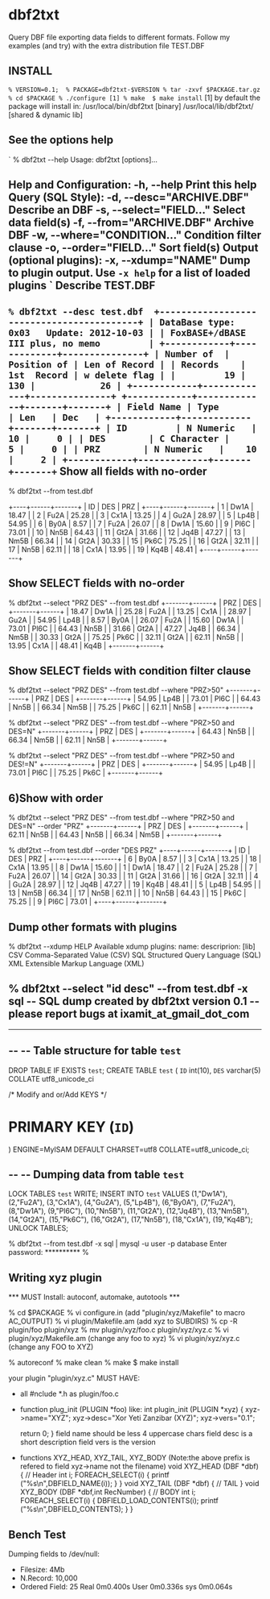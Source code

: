 dbf2txt 
=======
Query DBF file exporting  data fields to different formats.
Follow my examples (and try) with the extra distribution file TEST.DBF 

INSTALL
-------
`
    % VERSION=0.1; 
    % PACKAGE=dbf2txt-$VERSION
    % tar -zxvf $PACKAGE.tar.gz
    % cd $PACKAGE
    % ./configure [1]
    % make 
    $ make install
`
[1] by default the package will install in:
/usr/local/bin/dbf2txt [binary]
/usr/local/lib/dbf2txt/ [shared & dynamic lib]

See the options help
--------------------
`
% dbf2txt --help
Usage: dbf2txt [options]... 

 Help and Configuration:
 -h, --help                             Print this help
 Query (SQL Style):
 -d, --desc="ARCHIVE.DBF"               Describe an DBF 
 -s, --select="FIELD..."                Select data field(s)
 -f, --from="ARCHIVE.DBF"               Archive DBF
 -w, --where="CONDITION..."             Condition filter clause
 -o, --order="FIELD..."                 Sort field(s)
 Output (optional plugins):
 -x, --xdump="NAME"                     Dump to plugin output. Use `-x help` for a list of loaded plugins
`
Describe TEST.DBF 
-----------------
`
% dbf2txt --desc test.dbf 
+------------------------------------------+
| DataBase type: 0x03   Update: 2012-10-03 |
| FoxBASE+/dBASE III plus, no memo         |
+------------+-------------+---------------+
| Number of  | Position of | Len of Record |
| Records    | 1st  Record | w delete flag |
|         19 |         130 |            26 |
+------------+-------------+---------------+
+------------+-------------+-------+-------+
| Field Name | Type        | Len   | Dec   |
+------------+-------------+-------+-------+
| ID         | N Numeric   |    10 |     0 |
| DES        | C Character |     5 |     0 |
| PRZ        | N Numeric   |    10 |     2 |
+------------+-------------+-------+-------+
`
Show all fields with no-order
-----------------------------
% dbf2txt --from test.dbf

+----+------+-------+
| ID | DES  | PRZ   |
+----+------+-------+
|  1 | Dw1A | 18.47 |
|  2 | Fu2A | 25.28 |
|  3 | Cx1A | 13.25 |
|  4 | Gu2A | 28.97 |
|  5 | Lp4B | 54.95 |
|  6 | By0A |  8.57 |
|  7 | Fu2A | 26.07 |
|  8 | Dw1A | 15.60 |
|  9 | Pl6C | 73.01 |
| 10 | Nn5B | 64.43 |
| 11 | Gt2A | 31.66 |
| 12 | Jq4B | 47.27 |
| 13 | Nm5B | 66.34 |
| 14 | Gt2A | 30.33 |
| 15 | Pk6C | 75.25 |
| 16 | Gt2A | 32.11 |
| 17 | Nn5B | 62.11 |
| 18 | Cx1A | 13.95 |
| 19 | Kq4B | 48.41 |
+----+------+-------+

Show SELECT fields with no-order
--------------------------------
% dbf2txt --select "PRZ DES" --from test.dbf
+-------+------+
| PRZ   | DES  |
+-------+------+
| 18.47 | Dw1A |
| 25.28 | Fu2A |
| 13.25 | Cx1A |
| 28.97 | Gu2A |
| 54.95 | Lp4B |
|  8.57 | By0A |
| 26.07 | Fu2A |
| 15.60 | Dw1A |
| 73.01 | Pl6C |
| 64.43 | Nn5B |
| 31.66 | Gt2A |
| 47.27 | Jq4B |
| 66.34 | Nm5B |
| 30.33 | Gt2A |
| 75.25 | Pk6C |
| 32.11 | Gt2A |
| 62.11 | Nn5B |
| 13.95 | Cx1A |
| 48.41 | Kq4B |
+-------+------+

Show SELECT fields with condition filter clause
-----------------------------------------------
% dbf2txt --select "PRZ DES" --from test.dbf --where "PRZ>50"
+-------+------+
| PRZ   | DES  |
+-------+------+
| 54.95 | Lp4B |
| 73.01 | Pl6C |
| 64.43 | Nn5B |
| 66.34 | Nm5B |
| 75.25 | Pk6C |
| 62.11 | Nn5B |
+-------+------+

% dbf2txt --select "PRZ DES" --from test.dbf --where "PRZ>50 and DES=N"
+-------+------+
| PRZ   | DES  |
+-------+------+
| 64.43 | Nn5B |
| 66.34 | Nm5B |
| 62.11 | Nn5B |
+-------+------+

% dbf2txt --select "PRZ DES" --from test.dbf --where "PRZ>50 and DES!=N"
+-------+------+
| PRZ   | DES  |
+-------+------+
| 54.95 | Lp4B |
| 73.01 | Pl6C |
| 75.25 | Pk6C |
+-------+------+

6)Show with order
-----------------
% dbf2txt --select "PRZ DES" --from test.dbf --where "PRZ>50 and DES=N" --order "PRZ"
+-------+------+
| PRZ   | DES  |
+-------+------+
| 62.11 | Nn5B |
| 64.43 | Nn5B |
| 66.34 | Nm5B |
+-------+------+

% dbf2txt --from test.dbf --order "DES PRZ"
+----+------+-------+
| ID | DES  | PRZ   |
+----+------+-------+
|  6 | By0A |  8.57 |
|  3 | Cx1A | 13.25 |
| 18 | Cx1A | 13.95 |
|  8 | Dw1A | 15.60 |
|  1 | Dw1A | 18.47 |
|  2 | Fu2A | 25.28 |
|  7 | Fu2A | 26.07 |
| 14 | Gt2A | 30.33 |
| 11 | Gt2A | 31.66 |
| 16 | Gt2A | 32.11 |
|  4 | Gu2A | 28.97 |
| 12 | Jq4B | 47.27 |
| 19 | Kq4B | 48.41 |
|  5 | Lp4B | 54.95 |
| 13 | Nm5B | 66.34 |
| 17 | Nn5B | 62.11 |
| 10 | Nn5B | 64.43 |
| 15 | Pk6C | 75.25 |
|  9 | Pl6C | 73.01 |
+----+------+-------+

Dump other formats with plugins
-------------------------------
% dbf2txt --xdump HELP
Available xdump plugins:
name:   descriprion: [lib]
CSV     Comma-Separated Value (CSV)
SQL     Structured Query Language (SQL)
XML     Extensible Markup Language (XML)

% dbf2txt --select "id desc" --from test.dbf -x sql
-- SQL dump created by dbf2txt version 0.1
-- please report bugs at ixamit_at_gmail_dot_com
--
-- ----------------------------------------------
--
-- Table structure for table `test`
--

DROP TABLE IF EXISTS `test`;
CREATE TABLE `test` (
  `ID` int(10),
  `DES` varchar(5) COLLATE utf8_unicode_ci

  /* Modify and or/Add KEYS */
  # PRIMARY KEY (`ID`)
) ENGINE=MyISAM DEFAULT CHARSET=utf8 COLLATE=utf8_unicode_ci;

--
-- Dumping data from table `test`
--

LOCK TABLES `test` WRITE;
INSERT INTO `test` VALUES 
(1,"Dw1A"),
(2,"Fu2A"),
(3,"Cx1A"),
(4,"Gu2A"),
(5,"Lp4B"),
(6,"By0A"),
(7,"Fu2A"),
(8,"Dw1A"),
(9,"Pl6C"),
(10,"Nn5B"),
(11,"Gt2A"),
(12,"Jq4B"),
(13,"Nm5B"),
(14,"Gt2A"),
(15,"Pk6C"),
(16,"Gt2A"),
(17,"Nn5B"),
(18,"Cx1A"),
(19,"Kq4B");
UNLOCK TABLES;

% dbf2txt --from test.dbf -x sql | mysql -u user -p database
Enter password: **********
%

Writing xyz plugin
------------------
*** MUST Install: autoconf, automake, autotools ***

% cd $PACKAGE
% vi configure.in
  (add "plugin/xyz/Makefile" to macro AC_OUTPUT)
% vi plugin/Makefile.am
  (add xyz to SUBDIRS)
% cp -R plugin/foo plugin/xyz
% mv plugin/xyz/foo.c plugin/xyz/xyz.c 
% vi plugin/xyz/Makefile.am
  (change any foo to xyz)
% vi plugin/xyz/xyz.c 
  (change any FOO to XYZ)

% autoreconf
% make clean
% make 
$ make install

your plugin "plugin/xyz.c" MUST HAVE:
* all #nclude *.h as plugin/foo.c
* function plug_init (PLUGIN *foo) like:
  int plugin_init (PLUGIN *xyz)
  { 
    xyz->name="XYZ";
    xyz->desc="Xor Yeti Zanzibar (XYZ)";
    xyz->vers="0.1";

    return 0;
  }
  field name should be less 4 uppercase chars 
  field desc is a short description
  field vers is the version 
* functions XYZ_HEAD, XYZ_TAIL, XYZ_BODY 
  (Note:the above prefix is refered to field xyz->name not the filename)
  void XYZ_HEAD (DBF *dbf) 
  {
     // Header
	 int i;
     FOREACH_SELECT(i)
     {
        printf ("%s\n",DBFIELD_NAME(i));
     }
  }
  void XYZ_TAIL (DBF *dbf) 
  {
     // TAIL
  }
  void XYZ_BODY (DBF *dbf,int RecNumber)
  {
     // BODY
     int i;
     FOREACH_SELECT(i)
     {
        DBFIELD_LOAD_CONTENTS(i);
        printf ("%s\n",DBFIELD_CONTENTS);
     }
  }

Bench Test
----------
Dumping fields to /dev/null: 
* Filesize: 4Mb 
* N.Record: 10,000
* Ordered Field: 25
Real  0m0.400s
User  0m0.336s
sys   0m0.064s


